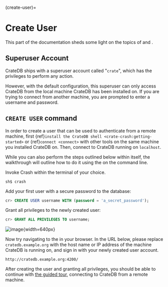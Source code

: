 (create-user)=
# Create User

This part of the documentation sheds some light on the topics of
[](inv:crate-reference#administration_user_management) and
[](inv:crate-reference#administration-privileges).


## Superuser Account

CrateDB ships with a superuser account called "`crate`", which has the
privileges to perform any action.

However, with the default configuration, this superuser can only access
CrateDB from the local machine CrateDB has been installed on. If you are
trying to connect from another machine, you are prompted to enter a
username and password.


## `CREATE USER` command

In order to create a user that can be used to authenticate from a remote
machine, first {ref}`install the CrateDB shell <crate-crash:getting-started>`
or {ref}`connect <connect>` with other tools on the same machine you installed
CrateDB on. Then, connect to CrateDB running on `localhost`.

While you can also perform the steps outlined below within
[](inv:crate-admin-ui:*:label#index) itself, the
walkthrough will outline how to do it using the
[](inv:crate-crash:*:label#index) on the command line.

Invoke Crash within the terminal of your choice.

```console
sh$ crash
```

Add your first user with a secure password to the database:

```sql
cr> CREATE USER username WITH (password = 'a_secret_password');
```

Grant all privileges to the newly created user:

```sql
cr> GRANT ALL PRIVILEGES TO username;
```

![image](/_assets/img/getting-started/create-user.png){width=640px}

Now try navigating to the [](inv:crate-admin-ui:*:label#index) in your
browser. In the URL below, please replace `cratedb.example.org` with
the host name or IP address of the machine CrateDB is running on, and
sign in with your newly created user account.

    http://cratedb.example.org:4200/

After creating the user and granting all privileges, you should be able
to continue with [the guided tour](#use), connecting to CrateDB from a
remote machine.
